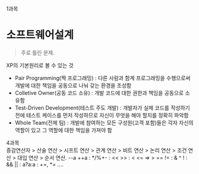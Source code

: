 1과목
# 소프트웨어설계
> 주로 틀린 문제. 

XP의 기본원리로 볼 수 있는 것
* Pair Programming(짝 프로그래밍) : 다른 사람과 함계 프로그래밍을 수행으로써 개발에 대한 책임을 공동으로 나눠 갖는 환경을 조성함
* Colletive Owner(공동 코드 소유) : 개발 코드에 대한 권한과 책임을 공동으로 소유함  
* Test-Driven Development(테스트 주도 개발) : 개발자가 실제 코드를 작성하기 전에 테스트 케이스를 먼저 작성하므로 자신이 무엇을 해야 할지를 정확히 파악함
* Whole Team(전체 팀) : 개발에 참여하는 모든 구성원(고객 포함)들은 각자 자신의 역할이 있고 그 역할에 대한 책임을 가져야 함

4과목  
증감연산자 > 산술 연산 > 시프트 연산 > 관계 연산 > 비트 연산 > 논리 연산 > 조건 연산 > 대입 연산 > 순서 연산. 
--a ++a : */%+- : << >> : < <= => > == != : & ^ ! : && || : a?a:a : +=, *= ....
